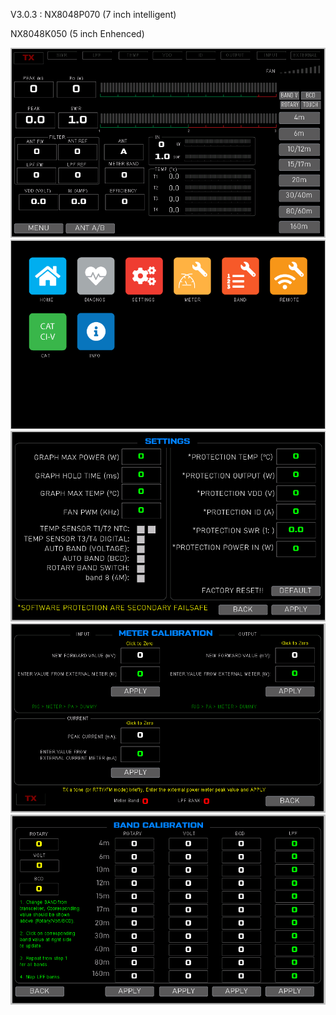 V3.0.3 :
NX8048P070 (7 inch intelligent)

NX8048K050 (5 inch Enhenced)



![Main Display](./main_display.PNG)
![Menu Page](./menu.PNG)
![Main Settings Page](./settings.PNG)
![Meter Calibration Page](./meter_calibration.PNG)
![Band Calibration Page](./band_calibration.PNG)
